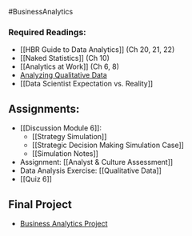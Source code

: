 #BusinessAnalytics
### Required Readings:
- [[HBR Guide to Data Analytics]] (Ch 20, 21, 22)
- [[Naked Statistics]] (Ch 10) 
- [[Analytics at Work]] (Ch 6, 8)
- [Analyzing Qualitative Data](http://learningstore.uwex.edu/assets/pdfs/g3658-12.pdf)
- [[Data Scientist Expectation vs. Reality]]
## Assignments:
- [[Discussion Module 6]]: 
	- [[Strategy Simulation]]
	- [[Strategic Decision Making Simulation Case]]
	- [[Simulation Notes]]
- Assignment: [[Analyst & Culture Assessment]]
- Data Analysis Exercise: [[Qualitative Data]]
- [[Quiz 6]]

## Final Project
- [Business Analytics Project](https://messiah.instructure.com/courses/2025725/assignments/19199284?module_item_id=40967004)
